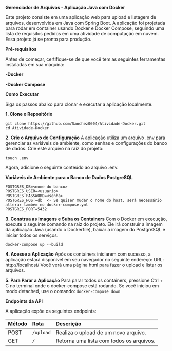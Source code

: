 **Gerenciador de Arquivos - Aplicação Java com Docker**

Este projeto consiste em uma aplicação web para upload e listagem de arquivos, desenvolvida em Java com Spring Boot. A aplicação foi projetada para rodar em container usando Docker e Docker Compose, seguindo uma lista de requisitos pedidos em uma atividade de computação em nuvem. Essa projeto já se pronto para produção.

**Pré-requisitos**

Antes de começar, certifique-se de que você tem as seguintes ferramentas instaladas em sua máquina:

**-Docker**

**-Docker Compose**

**Como Executar**

Siga os passos abaixo para clonar e executar a aplicação localmente.

**1. Clone o Repositório**
```
git clone https://github.com/Sanchez0604/Atividade-Docker.git
cd Atividade-Docker  
```
**2. Crie o Arquivo de Configuração**
A aplicação utiliza um arquivo .env para gerenciar as variáveis de ambiente, como senhas e configurações do banco de dados.
Crie este arquivo na raiz do projeto:

```touch .env```

Agora, adicione o seguinte conteúdo ao arquivo .env.

**Variáveis de Ambiente para o Banco de Dados PostgreSQL**
```
POSTGRES_DB=<nome do banco>
POSTGRES_USER=<usuario>
POSTGRES_PASSWORD=<senha>
POSTGRES_HOST=db  <- Se quiser mudar o nome do host, será necessário alterar também no docker-compose.yml
POSTGRES_PORT=5432
```
**3. Construa as Imagens e Suba os Containers**
   Com o Docker em execução, execute o seguinte comando na raiz do projeto. Ele irá construir a imagem da aplicação Java (usando o Dockerfile), baixar a imagem do PostgreSQL e iniciar todos os serviços.
   
   ```docker-compose up --build```
   
**4. Acesse a Aplicação**
   Após os containers iniciarem com sucesso, a aplicação estará disponível em seu navegador no seguinte endereço:
   URL: http://localhost/ Você verá uma página html para fazer o upload e listar os arquivos.

**5. Para Parar a Aplicação**
   Para parar todos os containers, pressione Ctrl + C no terminal onde o docker-compose está rodando. Se você iniciou em modo detached, use o comando:
   ```docker-compose down```

**Endpoints da API**

A aplicação expõe os seguintes endpoints:

| Método | Rota | Descrição |
| :--- | :--- | :--- |
| POST | `/upload` | Realiza o upload de um novo arquivo. |
| GET | `/` | Retorna uma lista com todos os arquivos. |
